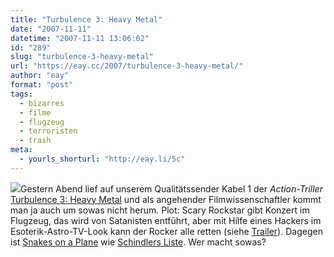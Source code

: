 ```yaml
---
title: "Turbulence 3: Heavy Metal"
date: "2007-11-11"
datetime: "2007-11-11 13:06:02"
id: "289"
slug: "turbulence-3-heavy-metal"
url: "https://eay.cc/2007/turbulence-3-heavy-metal/"
author: "eay"
format: "post"
tags:
  - bizarres
  - filme
  - flugzeug
  - terroristen
  - trash
meta:
  - yourls_shorturl: "http://eay.li/5c"
---
```


![](/uploads/2007/turbulence3.gif)Gestern Abend lief auf unserem Qualitätssender Kabel 1 der _Action-Triller_ [Turbulence 3: Heavy Metal](http://www.amazon.de/exec/obidos/ASIN/B00006SFI6/eayznet-21) und als angehender Filmwissenschaftler kommt man ja auch um sowas nicht herum. Plot: Scary Rockstar gibt Konzert im Flugzeug, das wird von Satanisten entführt, aber mit Hilfe eines Hackers im Esoterik-Astro-TV-Look kann der Rocker alle retten (siehe [Trailer](http://movies.nytimes.com/movie/242397/Turbulence-3-Heavy-Metal/trailers)). Dagegen ist [Snakes on a Plane](http://www.amazon.de/exec/obidos/ASIN/B000LC4RYW/eayznet-21) wie [Schindlers Liste](http://www.amazon.de/exec/obidos/ASIN/B000CS3RSC/eayznet-21). Wer macht sowas?
